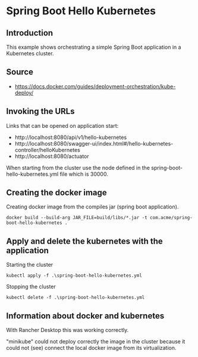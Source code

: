 # Spring Boot Hello Kubernetes
## Introduction
This example shows orchestrating a simple Spring Boot application in a Kubernetes cluster.
## Source
- https://docs.docker.com/guides/deployment-orchestration/kube-deploy/
## Invoking the URLs
Links that can be opened on application start:
- http://localhost:8080/api/v1/hello-kubernetes
- http://localhost:8080/swagger-ui/index.html#/hello-kubernetes-controller/helloKubernetes
- http://localhost:8080/actuator

When starting from the cluster use the node defined in the spring-boot-hello-kubernetes.yml file which is 30000.
## Creating the docker image
Creating docker image from the compiles jar (spring boot application).
```
docker build --build-arg JAR_FILE=build/libs/*.jar -t com.acme/spring-boot-hello-kubernetes .
```
## Apply and delete the kubernetes with the application 
Starting the cluster
```
kubectl apply -f .\spring-boot-hello-kubernetes.yml
```
Stopping the cluster
```
kubectl delete -f .\spring-boot-hello-kubernetes.yml
```
## Information about docker and kubernetes
With Rancher Desktop this was working correctly. 

"minikube" could not deploy correctly the image in the cluster because it could not (see) connect the local docker image from its virtualization. 





